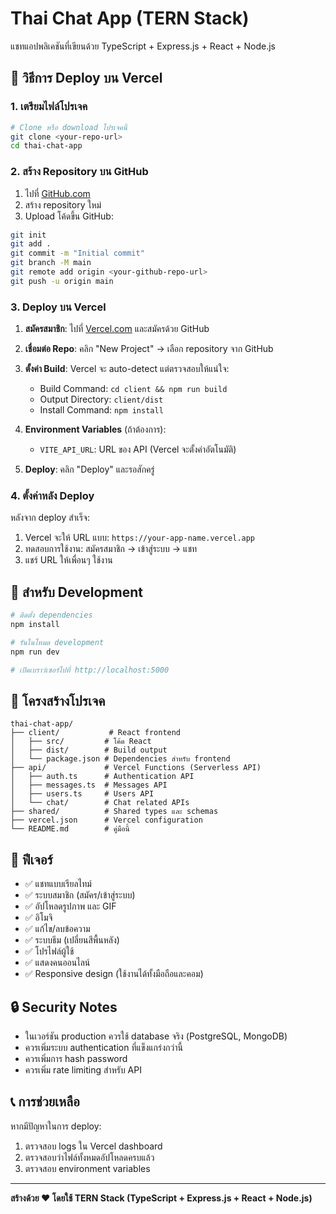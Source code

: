 # Thai Chat App (TERN Stack)

แชทแอปพลิเคชันที่เขียนด้วย TypeScript + Express.js + React + Node.js

## 🚀 วิธีการ Deploy บน Vercel

### 1. เตรียมไฟล์โปรเจค

```bash
# Clone หรือ download โปรเจคนี้
git clone <your-repo-url>
cd thai-chat-app
```

### 2. สร้าง Repository บน GitHub

1. ไปที่ [GitHub.com](https://github.com)
2. สร้าง repository ใหม่
3. Upload โค้ดขึ้น GitHub:

```bash
git init
git add .
git commit -m "Initial commit"
git branch -M main
git remote add origin <your-github-repo-url>
git push -u origin main
```

### 3. Deploy บน Vercel

1. **สมัครสมาชิก**: ไปที่ [Vercel.com](https://vercel.com) และสมัครด้วย GitHub
2. **เชื่อมต่อ Repo**: คลิก "New Project" → เลือก repository จาก GitHub
3. **ตั้งค่า Build**: Vercel จะ auto-detect แต่ตรวจสอบให้แน่ใจ:
   - Build Command: `cd client && npm run build`
   - Output Directory: `client/dist`
   - Install Command: `npm install`

4. **Environment Variables** (ถ้าต้องการ):
   - `VITE_API_URL`: URL ของ API (Vercel จะตั้งค่าอัตโนมัติ)

5. **Deploy**: คลิก "Deploy" และรอสักครู่

### 4. ตั้งค่าหลัง Deploy

หลังจาก deploy สำเร็จ:
1. Vercel จะให้ URL แบบ: `https://your-app-name.vercel.app`
2. ทดสอบการใช้งาน: สมัครสมาชิก → เข้าสู่ระบบ → แชท
3. แชร์ URL ให้เพื่อนๆ ใช้งาน

## 🔧 สำหรับ Development

```bash
# ติดตั้ง dependencies
npm install

# รันในโหมด development
npm run dev

# เปิดเบราว์เซอร์ไปที่ http://localhost:5000
```

## 📁 โครงสร้างโปรเจค

```
thai-chat-app/
├── client/           # React frontend
│   ├── src/         # โค้ด React
│   ├── dist/        # Build output
│   └── package.json # Dependencies สำหรับ frontend
├── api/             # Vercel Functions (Serverless API)
│   ├── auth.ts      # Authentication API
│   ├── messages.ts  # Messages API
│   ├── users.ts     # Users API
│   └── chat/        # Chat related APIs
├── shared/          # Shared types และ schemas
├── vercel.json      # Vercel configuration
└── README.md        # คู่มือนี้
```

## 🌟 ฟีเจอร์

- ✅ แชทแบบเรียลไทม์
- ✅ ระบบสมาชิก (สมัคร/เข้าสู่ระบบ)
- ✅ อัปโหลดรูปภาพ และ GIF
- ✅ อิโมจิ
- ✅ แก้ไข/ลบข้อความ
- ✅ ระบบธีม (เปลี่ยนสีพื้นหลัง)
- ✅ โปรไฟล์ผู้ใช้
- ✅ แสดงคนออนไลน์
- ✅ Responsive design (ใช้งานได้ทั้งมือถือและคอม)

## 🔒 Security Notes

- ในเวอร์ชัน production ควรใช้ database จริง (PostgreSQL, MongoDB)
- ควรเพิ่มระบบ authentication ที่แข็งแกร่งกว่านี้
- ควรเพิ่มการ hash password
- ควรเพิ่ม rate limiting สำหรับ API

## 📞 การช่วยเหลือ

หากมีปัญหาในการ deploy:
1. ตรวจสอบ logs ใน Vercel dashboard
2. ตรวจสอบว่าไฟล์ทั้งหมดอัปโหลดครบแล้ว
3. ตรวจสอบ environment variables

---

**สร้างด้วย ❤️ โดยใช้ TERN Stack (TypeScript + Express.js + React + Node.js)**
